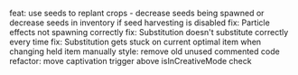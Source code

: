feat: use seeds to replant crops - decrease seeds being spawned or decrease seeds in inventory if seed harvesting is disabled
fix: Particle effects not spawning correctly
fix: Substitution doesn't substitute correctly every time
fix: Substitution gets stuck on current optimal item when changing held item manually
style: remove old unused commented code
refactor: move captivation trigger above isInCreativeMode check
